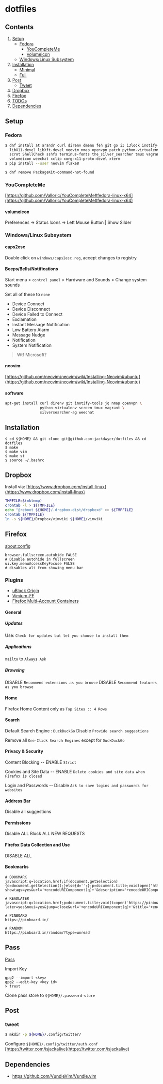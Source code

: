 # dotfiles
## Contents
1. [Setup](#setup)
    - [Fedora](#fedora)
        - [YouCompleteMe](#youcompleteme)
        - [volumeicon](#volumeicon)
    - [Windows/Linux Subsystem](#windowslinux-subsystem)
2. [Installation](#installation)
    - [Minimal](#minimal)
    - [Full](#full)
3. [Post](#post)
    - [Tweet](#tweet)
4. [Dropbox](#dropbox)
6. [Firefox](#firefox)
6. [TODOs](#todos)
7. [Dependencies](#dependencies)


## Setup
### Fedora
```bash
$ dnf install at arandr curl direnv dmenu feh git go i3 i3lock inotify-tools jq \
  libX11-devel libXft-devel neovim nmap openvpn patch python-virtualenv screen \
  scrot ShellCheck sshfs terminus-fonts the_silver_searcher tmux vagrant \
  volumeicon weechat xclip xorg-x11-proto-devel xterm
$ pip install --user neovim flake8

$ dnf remove PackageKit-command-not-found
```

### YouCompleteMe
[https://github.com/Valloric/YouCompleteMe#fedora-linux-x64](https://github.com/Valloric/YouCompleteMe#fedora-linux-x64)

#### volumeicon
Preferences -> Status Icons -> Left Mouse Button | Show Silder

### Windows/Linux Subsystem
#### caps2esc
Double click on `windows/caps2esc.reg`, accept changes to registry

#### Beeps/Bells/Notifications
Start menu > `control panel` > Hardware and Sounds > Change system sounds

Set all of these to `none`

- Device Connect
- Device Disconnect
- Device Failed to Connect
- Exclamation
- Instant Message Notification
- Low Battery Alarm
- Message Nudge
- Notification
- System Notification
> Wtf Microsoft?

#### neovim
[https://github.com/neovim/neovim/wiki/Installing-Neovim#ubuntu](https://github.com/neovim/neovim/wiki/Installing-Neovim#ubuntu)

#### software
```bash
apt-get install curl direnv git inotify-tools jq nmap openvpn \
                python-virtualenv screen tmux vagrant \
                silversearcher-ag weechat
```

## Installation
```
$ cd ${HOME} && git clone git@github.com:jackdwyer/dotfiles && cd dotfiles
$ make
$ make vim
$ make st
$ source ~/.bashrc
```
## Dropbox
Install via: [https://www.dropbox.com/install-linux](https://www.dropbox.com/install-linux)
```bash
TMPFILE=$(mktemp)
crontab -l > ${TMPFILE}
echo "@reboot ${HOME}/.dropbox-dist/dropboxd" >> ${TMPFILE}
crontab ${TMPFILE}
ln -s ${HOME}/Dropbox/vimwiki ${HOME}/vimwiki
```

## Firefox
[about:config](about:config)
```
browser.fullscreen.autohide FALSE
# Disable autohide in fullscreen
ui.key.menuAccessKeyFocuse FALSE
# disables alt from showing menu bar
```
### Plugins
- [uBlock Origin](https://addons.mozilla.org/en-US/firefox/addon/ublock-origin/)
- [Vimium-FF](https://addons.mozilla.org/en-US/firefox/addon/vimium-ff/)
- [Firefox Multi-Account Containers](https://addons.mozilla.org/en-US/firefox/addon/multi-account-containers/)


#### General
##### Updates
Use: `Check for updates but let you choose to install them`

##### Applications

`mailto` to `Always Ask` 

##### Browsing
DISABLE `Recommend extensions as you browse`
DISABLE `Recommend features as you browse`

#### Home
Firefox Home Content only as `Top Sites :: 4 Rows`

#### Search
Default Search Engine : `DuckDuckGo`
Disable `Provide search suggestions`

Remove all `One-Click Search Engines` except for `DuckDuckGo`

#### Privacy & Security
Content Blocking -- ENABLE `Strict`

Cookies and Site Data -- ENABLE `Delete cookies and site data when Firefox is closed`

Login and Passwords -- Disable `Ask to save logins and passwords for websites`

#### Address Bar
Disable all suggestions

#### Permissions
Disable ALL
Block ALL NEW REQUESTS

#### Firefox Data Collection and Use
DISABLE ALL


#### Bookmarks
```
# BOOKMARK
javascript:q=location.href;if(document.getSelection){d=document.getSelection();}else{d='';};p=document.title;void(open('https://pinboard.in/add?showtags=yes&url='+encodeURIComponent(q)+'&description='+encodeURIComponent(d)+'&title='+encodeURIComponent(p),'Pinboard','toolbar=no,scrollbars=yes,width=750,height=700'));

# READLATER
javascript:q=location.href;p=document.title;void(t=open('https://pinboard.in/add?later=yes&noui=yes&jump=close&url='+encodeURIComponent(q)+'&title='+encodeURIComponent(p),'Pinboard','toolbar=no,width=100,height=100'));t.blur();

# PINBOARD
https://pinboard.in/

# RANDOM
https://pinboard.in/random/?type=unread
```

## Pass
[Pass](https://www.passwordstore.org/)

Import Key
```
gpg2 --import <key>
gpg2 --edit-key <key id>
> trust
```

Clone pass store to `${HOME}/.password-store`


## Post
### tweet
```bash
$ mkdir -p ${HOME}/.config/twitter/
```
Configure `${HOME}/.config/twitter/auth.conf`
[https://twitter.com/isjackalive](https://twitter.com/isjackalive)


## Dependencies
 - https://github.com/VundleVim/Vundle.vim
